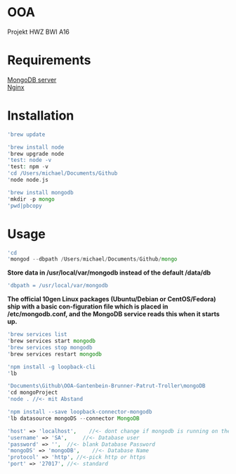 # OOA
Projekt HWZ BWI A16

# Requirements
<a href="https://mongodb.com" target="_blank">MongoDB server</a><br>
<a href="http://nginx.org" target="_blank">Nginx</a><br>
 
# Installation

```php
'brew update
```

```php
'brew install node
'brew upgrade node
'test: node -v
'test: npm -v
'cd /Users/michael/Documents/Github
'node node.js
```

```php
'brew install mongodb
'mkdir -p mongo 
'pwd|pbcopy
```

# Usage

```php
'cd
'mongod --dbpath /Users/michael/Documents/Github/mongo
```

<b>Store data in /usr/local/var/mongodb instead of the default /data/db</b>

```php
'dbpath = /usr/local/var/mongodb
```

<b>The official 10gen Linux packages (Ubuntu/Debian or CentOS/Fedora) ship with a basic con-figuration file which is placed in /etc/mongodb.conf, and the MongoDB service reads this when it starts up.</b>

```php
'brew services list
'brew services start mongodb
'brew services stop mongodb
'brew services restart mongodb
```

```php
'npm install -g loopback-cli
'lb
```

```php
'Documents\Github\OOA-Gantenbein-Brunner-Patrut-Troller\mongoDB
'cd mongoProject
'node . //<- mit Abstand
```

```php
'npm install --save loopback-connector-mongodb
'lb datasource mongoDS --connector MongoDB
```

```php
'host' => 'localhost',    //<- dont change if mongodb is running on the same machine
'username' => 'SA',     //<- Database user
'password' => '',  //<- blank Database Password
'mongoDS' => 'mongoDB',    //<- Database Name
'protocol' => 'http', //<-pick http or https
'port' => '27017', //<- standard
```